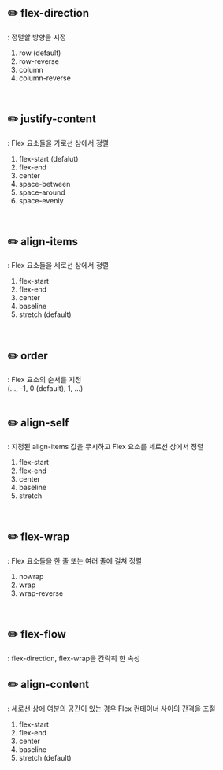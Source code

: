 ## ✏️ flex-direction
: 정렬할 방향을 지정
1. row (default)
2. row-reverse
3. column
4. column-reverse
<br>

## ✏️ justify-content
: Flex 요소들을 가로선 상에서 정렬
1. flex-start (defalut)
2. flex-end
3. center
4. space-between
5. space-around
6. space-evenly
<br>

## ✏️ align-items
: Flex 요소들을 세로선 상에서 정렬
1. flex-start
2. flex-end
3. center
4. baseline
5. stretch (default)
<br>

## ✏️ order
: Flex 요소의 순서를 지정 <br>
(..., -1, 0 (default), 1, ...)
<br>
<br>

## ✏️ align-self
: 지정된 align-items 값을 무시하고 Flex 요소를 세로선 상에서 정렬 <br>
1. flex-start
2. flex-end
3. center
4. baseline
5. stretch
<br>

## ✏️ flex-wrap
: Flex 요소들을 한 줄 또는 여러 줄에 걸쳐 정렬
1. nowrap
2. wrap
3. wrap-reverse
<br>

## ✏️ flex-flow
: flex-direction, flex-wrap을 간략히 한 속성
<br>

## ✏️ align-content
: 세로선 상에 여분의 공간이 있는 경우 Flex 컨테이너 사이의 간격을 조절
1. flex-start
2. flex-end
3. center
4. baseline
5. stretch (default)

